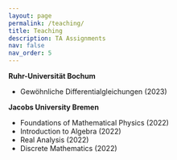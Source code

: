 ```yaml
---
layout: page
permalink: /teaching/
title: Teaching
description: TA Assignments
nav: false
nav_order: 5
---
```


**Ruhr-Universität Bochum**
-  Gewöhnliche Differentialgleichungen (2023)

**Jacobs University Bremen**
- Foundations of Mathematical Physics (2022)
- Introduction to Algebra (2022)
- Real Analysis (2022)
- Discrete Mathematics (2022)
